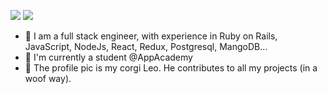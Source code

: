 















![](https://github-readme-stats.vercel.app/api?username=lilyzhaoyilu&show_icons=true)
![](https://github-profile-trophy.vercel.app/?username=lilyzhaoyilu&theme=onedark&column=6)
- 🌱 I am a full stack engineer, with experience in Ruby on Rails, JavaScript, NodeJs, React, Redux, Postgresql, MangoDB...
- 💬 I'm currently a student @AppAcademy
- :dog: The profile pic is my corgi Leo. He contributes to all my projects (in a woof way). 
